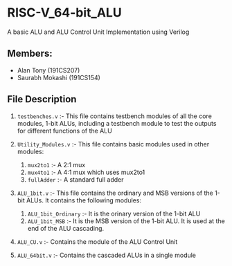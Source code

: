 # RISC-V_64-bit_ALU
A basic ALU and ALU Control Unit Implementation using Verilog

## Members:
- Alan Tony (191CS207)
- Saurabh Mokashi (191CS154)

## File Description
1. `testbenches.v` :- This file contains testbench modules of all the core modules, 1-bit ALUs, including a testbench module to test the outputs for different functions of the ALU

2. `Utility_Modules.v` :- This file contains basic modules used in other modules:
    1. `mux2to1` :- A 2:1 mux
    2. `mux4to1` :- A 4:1 mux which uses mux2to1
    3. `fullAdder` :- A standard full adder

3. `ALU_1bit.v` :- This file contains the ordinary and MSB versions of the 1-bit ALUs. It contains the following modules:
    1. `ALU_1bit_Ordinary` :- It is the orinary version of the 1-bit ALU
    2. `ALU_1bit_MSB` :- It is the MSB version of the 1-bit ALU. It is used at the end of the ALU cascading.

4. `ALU_CU.v` :- Contains the module of the ALU Control Unit

5. `ALU_64bit.v` :- Contains the cascaded ALUs in a single module